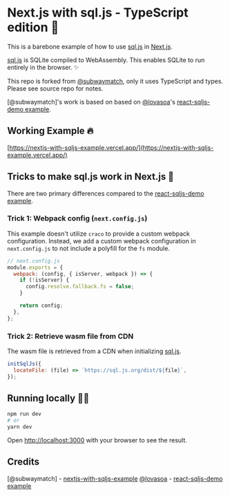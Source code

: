 # Next.js with sql.js - TypeScript edition 🐳

This is a barebone example of how to use [sql.js](https://github.com/sql-js/sql.js) in [Next.js](https://github.com/vercel/next.js/).

[sql.js](https://github.com/sql-js/sql.js) is SQLite compiled to WebAssembly. This enables SQLite to run entirely in the browser. ✨

This repo is forked from [@subwaymatch](https://github.com/subwaymatch/nextjs-with-sqljs-example), only it uses TypeScript and types. Please see source repo for notes. 

[@subwaymatch]'s work is based on based on [@lovasoa](https://github.com/lovasoa)'s [react-sqljs-demo example](https://github.com/sql-js/react-sqljs-demo).

## Working Example 🔥

[https://nextjs-with-sqljs-example.vercel.app/](https://nextjs-with-sqljs-example.vercel.app/)

## Tricks to make sql.js work in Next.js 🍉

There are two primary differences compared to the [react-sqljs-demo example](https://github.com/sql-js/react-sqljs-demo).

### Trick 1: Webpack config (`next.config.js`)

This example doesn't utilize `craco` to provide a custom webpack configuration. Instead, we add a custom webpack configuration in `next.config.js` to not include a polyfill for the `fs` module.

```javascript
// next.config.js
module.exports = {
  webpack: (config, { isServer, webpack }) => {
    if (!isServer) {
      config.resolve.fallback.fs = false;
    }

    return config;
  },
};
```

### Trick 2: Retrieve wasm file from CDN

The wasm file is retrieved from a CDN when initializing [sql.js](https://github.com/sql-js/sql.js).

```javascript
initSqlJs({
  locateFile: (file) => `https://sql.js.org/dist/${file}`,
});
```

## Running locally 🏃🏻

```bash
npm run dev
# or
yarn dev
```

Open [http://localhost:3000](http://localhost:3000) with your browser to see the result.

## Credits
[@subwaymatch] - [nextjs-with-sqljs-example](https://github.com/subwaymatch/nextjs-with-sqljs-example)
[@lovasoa](https://github.com/lovasoa) - [react-sqljs-demo example](https://github.com/sql-js/react-sqljs-demo)
